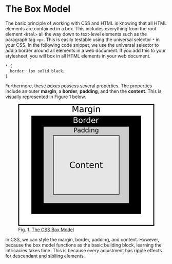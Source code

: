 # The Box Model

The basic principle of working with CSS and HTML is knowing that all HTML elements are contained in a box.
This includes everything from the root element `<html>` all the way down to
text-level elements such as the paragraph tag `<p>`.
This is easily testable using the universal selector `*` in your CSS.
In the following code snippet, we use the universal selector to
add a border around all elements in a web document.
If you add this to your stylesheet, you will box in all HTML elements in your web document.

```
* {
  border: 1px solid black;
}
```

Furthermore, these *boxes* possess several properties.
The properties include an outer **margin**, a **border**, **padding**, and then the **content**.
This is visually represented in Figure 1 below.

<figure>
<img src="images/css_box_model.png"
alt="Visual representation of the CSS Box Model"
title="Visual representation of the CSS Box Model">
<figcaption>
Fig. 1. <a href="https://www.w3.org/TR/css-box-3/#box-model">The CSS Box Model</a>
</figcaption>
</figure>

In CSS, we can style the margin, border, padding, and content.
However, because the box model functions as the basic building block,
learning the intricacies takes time.
This is because every adjustment has ripple effects for descendant and sibliing elements.


